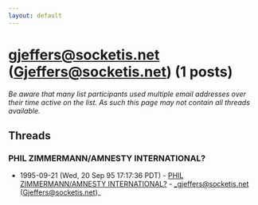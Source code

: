 ```yaml
---
layout: default
---
```


# gjeffers@socketis.net (Gjeffers@socketis.net) (1 posts)

_Be aware that many list participants used multiple email addresses over their time active on the list. As such this page may not contain all threads available._

## Threads

### PHIL ZIMMERMANN/AMNESTY INTERNATIONAL?
+ 1995-09-21 (Wed, 20 Sep 95 17:17:36 PDT) - [PHIL ZIMMERMANN/AMNESTY INTERNATIONAL?](/archive/1995/09/771d42042f4d37ff4a7dc67c07133e3e22142a00ffe2d88124074a06c9bf0e4e) - _gjeffers@socketis.net (Gjeffers@socketis.net)_

